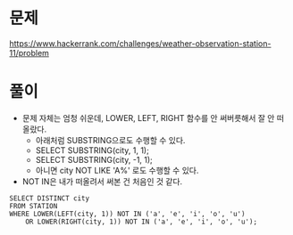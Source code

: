 # 문제
https://www.hackerrank.com/challenges/weather-observation-station-11/problem

# 풀이
- 문제 자체는 엄청 쉬운데, LOWER, LEFT, RIGHT 함수를 안 써버릇해서 잘 안 떠올랐다.
  - 아래처럼 SUBSTRING으로도 수행할 수 있다.
  - SELECT SUBSTRING(city, 1, 1);
  - SELECT SUBSTRING(city, -1, 1);
  - 아니면 city NOT LIKE 'A%' 로도 수행할 수 있다. 
- NOT IN은 내가 떠올려서 써본 건 처음인 것 같다.

```mysql
SELECT DISTINCT city
FROM STATION
WHERE LOWER(LEFT(city, 1)) NOT IN ('a', 'e', 'i', 'o', 'u')
    OR LOWER(RIGHT(city, 1)) NOT IN ('a', 'e', 'i', 'o', 'u');
```
